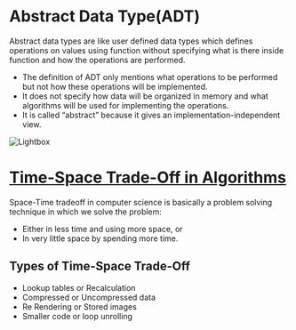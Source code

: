 # Abstract Data Type(ADT)
Abstract data types are like user defined data types which defines operations on values using function without specifying what is there inside function and how the operations are performed.
- The definition of ADT only mentions what operations to be performed but not how these operations will be implemented.
- It does not specify how data will be organized in memory and what algorithms will be used for implementing the operations.
- It is called “abstract” because it gives an implementation-independent view. 

![Lightbox](https://media.geeksforgeeks.org/wp-content/uploads/20190828194629/ADT.jpg)


# [Time-Space Trade-Off in Algorithms](https://utkarsh1504.github.io/DSA-Java/time_space_tradeoff)
Space-Time tradeoff in computer science is basically a problem solving technique in which we solve the problem:
- Either in less time and using more space, or
- In very little space by spending more time.
## Types of Time-Space Trade-Off
- Lookup tables or Recalculation
- Compressed or Uncompressed data
- Re Rendering or Stored images
- Smaller code or loop unrolling